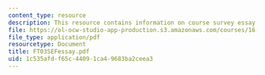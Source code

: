 ```yaml
---
content_type: resource
description: This resource contains information on course survey essay question responses.
file: https://ol-ocw-studio-app-production.s3.amazonaws.com/courses/16-01-unified-engineering-i-ii-iii-iv-fall-2005-spring-2006/1c535afdf65c44091ca49683ba2ceea3_FT03SEFessay.pdf
file_type: application/pdf
resourcetype: Document
title: FT03SEFessay.pdf
uid: 1c535afd-f65c-4409-1ca4-9683ba2ceea3
---
```

